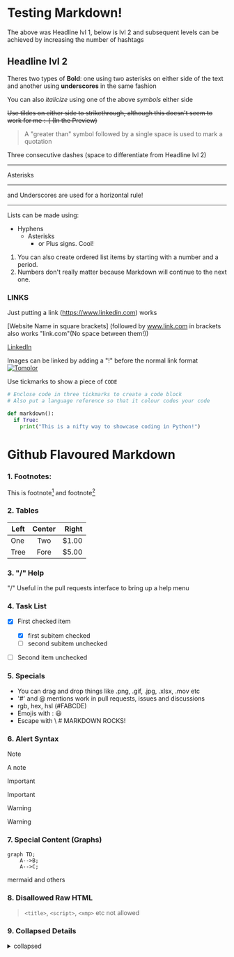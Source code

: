 Testing Markdown!
================
The above was Headline lvl 1, below is lvl 2 and subsequent levels can be achieved by increasing the number of hashtags

Headline lvl 2
--------------

Theres two types of **Bold**: one using two asterisks on either side of the text and another using __underscores__ in the same fashion

You can also *italicize* using one of the above _symbols_ either side

~~Use tildes on either side to strikethrough, although this doesn't seem to work for me :-( (In the Preview)~~

> A "greater than" symbol followed by a single space is used to mark a quotation

Three consecutive dashes (space to differentiate from Headline lvl 2)
- - -
Asterisks
***
and Underscores are used for a horizontal rule!
___

Lists can be made using:
- Hyphens
  * Asterisks
    + or Plus signs. Cool!

1. You can also create ordered list items by starting with a number and a period.
2. Numbers don't really matter because Markdown will continue to the next one.

### LINKS
Just putting a link (https://www.linkedin.com) works

[Website Name in square brackets] (followed by www.link.com in brackets also works "link.com"(No space between them!))

[LinkedIn](https://www.linkedin.com "LinkedIn")

Images can be linked by adding a "!" before the normal link format
[![Tomolor](https://pixelprowess.com/i/stargazers/tomolor.png)](https://github.com/dee-sakwe)

Use tickmarks to show a piece of `CODE`

```py
# Enclose code in three tickmarks to create a code block
# Also put a language reference so that it colour codes your code

def markdown():
  if True:
    print("This is a nifty way to showcase coding in Python!")
```

# Github Flavoured Markdown

### 1. Footnotes:

This is footnote[^1] and footnote[^2]

[^1]: OneFootnote
[^2]: AnotherFootnote


### 2. Tables

| Left | Center | Right |
| ---- | :----: | ----: |
| One  | Two    | $1.00 |
| Tree | Fore   | $5.00 |


### 3. "/" Help
"/" Useful in the pull requests interface to bring up a help menu


### 4. Task List

- [x] First checked item
     - [x] first subitem checked
     - [ ] second subitem unchecked
- [ ] Second item unchecked


### 5. Specials 

- You can drag and drop things like .png, .gif, .jpg, .xlsx, .mov etc
- '#' and @ mentions work in pull requests, issues and discussions
- rgb, hex, hsl (#FABCDE)
- Emojis with : 😃
- Escape with \ \# MARKDOWN ROCKS!
  

### 6. Alert Syntax

> [!NOTE]
> A note

> [!IMPORTANT]
> Important

> [!WARNING]
> Warning


### 7. Special Content (Graphs)

```mermaid
graph TD;
    A-->B;
    A-->C;
```
mermaid and others
    

### 8. Disallowed Raw HTML

> `<title>`, `<script>`, `<xmp>` etc not allowed


### 9. Collapsed Details

<details>
<summary>collapsed</summary>

# Header

This is the copy for the collapsed text.
<details>
